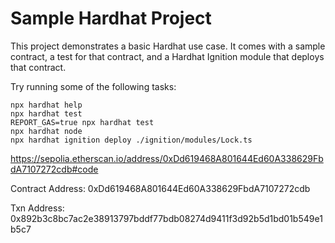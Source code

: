# Sample Hardhat Project

This project demonstrates a basic Hardhat use case. It comes with a sample contract, a test for that contract, and a Hardhat Ignition module that deploys that contract.

Try running some of the following tasks:

```shell
npx hardhat help
npx hardhat test
REPORT_GAS=true npx hardhat test
npx hardhat node
npx hardhat ignition deploy ./ignition/modules/Lock.ts
```

https://sepolia.etherscan.io/address/0xDd619468A801644Ed60A338629FbdA7107272cdb#code

Contract Address: 0xDd619468A801644Ed60A338629FbdA7107272cdb

Txn Address: 0x892b3c8bc7ac2e38913797bddf77bdb08274d9411f3d92b5d1bd01b549e1b5c7
